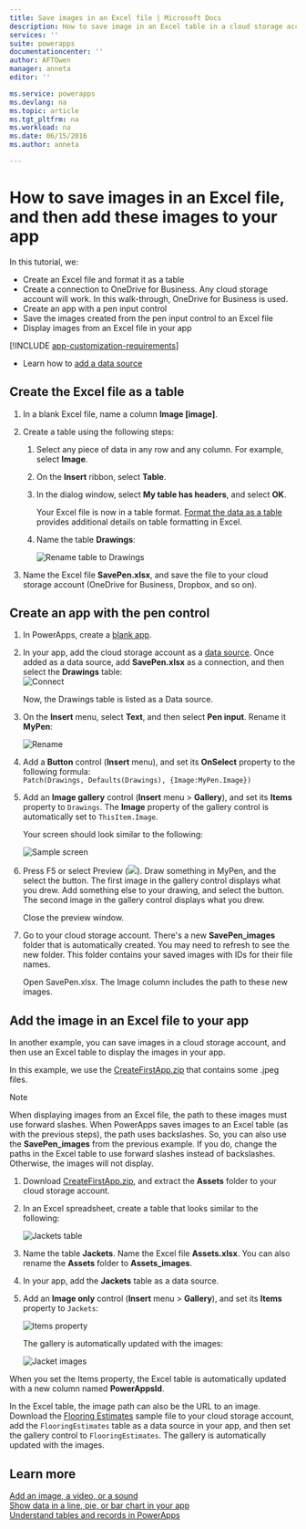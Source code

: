 ```yaml
---
title: Save images in an Excel file | Microsoft Docs
description: How to save image in an Excel table in a cloud storage account
services: ''
suite: powerapps
documentationcenter: ''
author: AFTOwen
manager: anneta
editor: ''

ms.service: powerapps
ms.devlang: na
ms.topic: article
ms.tgt_pltfrm: na
ms.workload: na
ms.date: 06/15/2016
ms.author: anneta

---
```

# How to save images in an Excel file, and then add these images to your app

In this tutorial, we:

* Create an Excel file and format it as a table
* Create a connection to OneDrive for Business. Any cloud storage account will work. In this walk-through, OneDrive for Business is used.
* Create an app with a pen input control
* Save the images created from the pen input control to an Excel file
* Display images from an Excel file in your app

[!INCLUDE [app-customization-requirements](includes/app-customization-requirements.md)]
* Learn how to [add a data source](add-data-connection.md)

## Create the Excel file as a table

1. In a blank Excel file, name a column **Image [image]**.
2. Create a table using the following steps:    
   
   1. Select any piece of data in any row and any column. For example, select **Image**.
   2. On the **Insert** ribbon, select **Table**.
   3. In the dialog window, select **My table has headers**, and select **OK**.
      
      Your Excel file is now in a table format. [Format the data as a table](https://support.office.com/en-us/article/Format-an-Excel-table-6789619F-C889-495C-99C2-2F971C0E2370) provides additional details on table formatting in Excel.
   4. Name the table **Drawings**:  
      
      ![Rename table to Drawings](./media/tutorial-working-with-images-in-excel/drawings-table.png)
3. Name the Excel file **SavePen.xlsx**, and save the file to your cloud storage account (OneDrive for Business, Dropbox, and so on).

## Create an app with the pen control
1. In PowerApps, create a [blank app](get-started-create-from-blank.md).
2. In your app, add the cloud storage account as a [data source](add-data-connection.md). Once added as a data source, add **SavePen.xlsx** as a connection, and then select the **Drawings** table:  
   ![Connect](./media/tutorial-working-with-images-in-excel/savepen.png)  
   
   Now, the Drawings table is listed as a Data source.
3. On the **Insert** menu, select **Text**, and then select **Pen input**. Rename it **MyPen**:  
   
   ![Rename](./media/tutorial-working-with-images-in-excel/rename-mypen.png)
4. Add a **Button** control (**Insert** menu), and set its **OnSelect** property to the following formula:  
   `Patch(Drawings, Defaults(Drawings), {Image:MyPen.Image})`
5. Add an **Image gallery** control (**Insert** menu > **Gallery**), and set its **Items** property to `Drawings`. The **Image** property of the gallery control is automatically set to `ThisItem.Image`.
   
   Your screen should look similar to the following:  
   
   ![Sample screen](./media/tutorial-working-with-images-in-excel/screen.png)  
6. Press F5 or select Preview (![](./media/tutorial-working-with-images-in-excel/preview.png)). Draw something in MyPen, and the select the button. The first image in the gallery control displays what you drew. Add something else to your drawing, and select the button. The second image in the gallery control displays what you drew.
   
   Close the preview window.
7. Go to your cloud storage account. There's a new **SavePen_images** folder that is automatically created. You may need to refresh to see the new folder. This folder contains your saved images with IDs for their file names.
   
    Open SavePen.xlsx. The Image column includes the path to these new images.

## Add the image in an Excel file to your app
In another example, you can save images in a cloud storage account, and then use an Excel table to display the images in your app.

In this example, we use the [CreateFirstApp.zip](http://pwrappssamples.blob.core.windows.net/samples/CreateFirstApp.zip) that contains some .jpeg files.

> [!NOTE]
> When displaying images from an Excel file, the path to these images must use forward slashes. When PowerApps saves images to an Excel table (as with the previous steps), the path uses backslashes. So, you can also use the **SavePen_images** from the previous example. If you do, change the paths in the Excel table to use forward slashes instead of backslashes. Otherwise, the images will not display.  

1. Download [CreateFirstApp.zip](http://pwrappssamples.blob.core.windows.net/samples/CreateFirstApp.zip), and extract the **Assets** folder to your cloud storage account.
2. In an Excel spreadsheet, create a table that looks similar to the following:
   
    ![Jackets table](./media/tutorial-working-with-images-in-excel/jackets.png)
3. Name the table **Jackets**. Name the Excel file **Assets.xlsx**. You can also rename the **Assets** folder to **Assets_images**.
4. In your app, add the **Jackets** table as a data source.  
5. Add an **Image only** control (**Insert** menu > **Gallery**), and set its **Items** property to `Jackets`:  
   
    ![Items property](./media/tutorial-working-with-images-in-excel/items-jackets.png)
   
    The gallery is automatically updated with the images:  
   
    ![Jacket images](./media/tutorial-working-with-images-in-excel/images.png)

When you set the Items property, the Excel table is automatically updated with a new column named **PowerAppsId**.

In the Excel table, the image path can also be the URL to an image. Download the [Flooring Estimates](http://pwrappssamples.blob.core.windows.net/samples/FlooringEstimates.xlsx) sample file to your cloud storage account, add the `FlooringEstimates` table as a data source in your app, and then set the gallery control to `FlooringEstimates`. The gallery is automatically updated with the images.

## Learn more
[Add an image, a video, or a sound](add-images-pictures-audio-video.md)  
[Show data in a line, pie, or bar chart in your app](use-line-pie-bar-chart.md)  
[Understand tables and records in PowerApps](working-with-tables.md)

